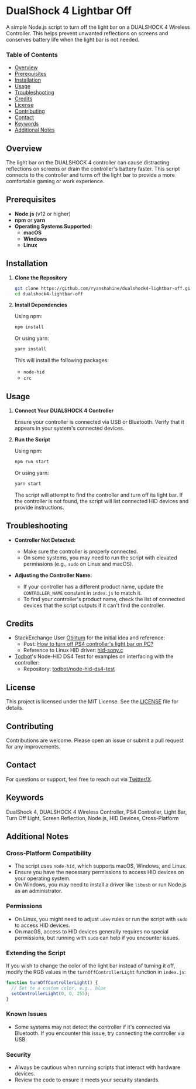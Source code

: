 # DualShock 4 Lightbar Off

A simple Node.js script to turn off the light bar on a DUALSHOCK 4 Wireless Controller. This helps prevent unwanted reflections on screens and conserves battery life when the light bar is not needed.

### Table of Contents

- [Overview](#overview)
- [Prerequisites](#prerequisites)
- [Installation](#installation)
- [Usage](#usage)
- [Troubleshooting](#troubleshooting)
- [Credits](#credits)
- [License](#license)
- [Contributing](#contributing)
- [Contact](#contact)
- [Keywords](#keywords)
- [Additional Notes](#additional-notes)

## Overview

The light bar on the DUALSHOCK 4 controller can cause distracting reflections on screens or drain the controller's battery faster. This script connects to the controller and turns off the light bar to provide a more comfortable gaming or work experience.

## Prerequisites

- **Node.js** (v12 or higher)
- **npm** or **yarn**
- **Operating Systems Supported:**
  - **macOS**
  - **Windows**
  - **Linux**

## Installation

1. **Clone the Repository**

    ```bash
    git clone https://github.com/ryanshahine/dualshock4-lightbar-off.git
    cd dualshock4-lightbar-off
    ```

2. **Install Dependencies**

     Using npm:

     ```bash
     npm install
     ```

     Or using yarn:

     ```bash
     yarn install
     ```

     This will install the following packages:
     - `node-hid`
     - `crc`

## Usage

1. **Connect Your DUALSHOCK 4 Controller**

     Ensure your controller is connected via USB or Bluetooth. Verify that it appears in your system's connected devices.

2. **Run the Script**

     Using npm:

     ```bash
     npm run start
     ```

     Or using yarn:

     ```bash
     yarn start
     ```

    The script will attempt to find the controller and turn off its light bar. If the controller is not found, the script will list connected HID devices and provide instructions.

## Troubleshooting

- **Controller Not Detected:**
  - Make sure the controller is properly connected.
  - On some systems, you may need to run the script with elevated permissions (e.g., `sudo` on Linux and macOS).

- **Adjusting the Controller Name:**
  - If your controller has a different product name, update the `CONTROLLER_NAME` constant in `index.js` to match it.
  - To find your controller's product name, check the list of connected devices that the script outputs if it can't find the controller.

## Credits

- StackExchange User [Oblitum](https://gaming.stackexchange.com/users/216349/oblitum) for the initial idea and reference:
  - Post: [How to turn off PS4 controller's light bar on PC?](https://gaming.stackexchange.com/a/336936)
  - Reference to Linux HID driver: [hid-sony.c](https://github.com/torvalds/linux/blob/1e2a199f6ccdc15cf111d68d212e2fd4ce65682e/drivers/hid/hid-sony.c#L1944)
- [Todbot](https://github.com/todbot)'s Node-HID DS4 Test for examples on interfacing with the controller:
  - Repository: [todbot/node-hid-ds4-test](https://github.com/todbot/node-hid-ds4-test)

## License

This project is licensed under the MIT License. See the [LICENSE](LICENSE) file for details.

## Contributing

Contributions are welcome. Please open an issue or submit a pull request for any improvements.

## Contact

For questions or support, feel free to reach out via [Twitter/X](https://x.com/ryanshahine).

## Keywords

DualShock 4, DUALSHOCK 4 Wireless Controller, PS4 Controller, Light Bar, Turn Off Light, Screen Reflection, Node.js, HID Devices, Cross-Platform

## Additional Notes

### Cross-Platform Compatibility

- The script uses `node-hid`, which supports macOS, Windows, and Linux.
- Ensure you have the necessary permissions to access HID devices on your operating system.
- On Windows, you may need to install a driver like `libusb` or run Node.js as an administrator.

### Permissions

- On Linux, you might need to adjust `udev` rules or run the script with `sudo` to access HID devices.
- On macOS, access to HID devices generally requires no special permissions, but running with `sudo` can help if you encounter issues.

### Extending the Script

If you wish to change the color of the light bar instead of turning it off, modify the RGB values in the `turnOffControllerLight` function in `index.js`:

```javascript
function turnOffControllerLight() {
  // Set to a custom color, e.g., blue
  setControllerLight(0, 0, 255);
}
```

### Known Issues

- Some systems may not detect the controller if it's connected via Bluetooth. If you encounter this issue, try connecting the controller via USB.

### Security

- Always be cautious when running scripts that interact with hardware devices.
- Review the code to ensure it meets your security standards.

